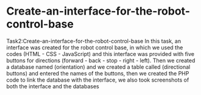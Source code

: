 # Create-an-interface-for-the-robot-control-base
Task2:Create-an-interface-for-the-robot-control-base
In this task, an interface was created for the robot control base, in which we used the codes (HTML - CSS - JavaScript) and this interface was provided with five buttons for directions (forward - back - stop - right - left).
Then we created a database named (orientation) and we created a table called (directional buttons) and entered the names of the buttons, then we created the PHP code to link the database with the interface, we also took screenshots of both the interface and the databases
